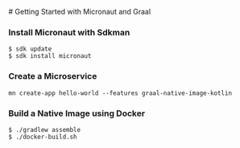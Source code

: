 # Getting Started with Micronaut and Graal

### Install Micronaut with Sdkman

```
$ sdk update
$ sdk install micronaut
```

### Create a Microservice

```
mn create-app hello-world --features graal-native-image-kotlin
```

### Build a Native Image using Docker

```
$ ./gradlew assemble
$ ./docker-build.sh
```
